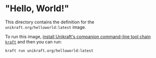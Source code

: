 # "Hello, World!"

This directory contains the definition for the `unikraft.org/helloworld:latest` image.

To run this image, [install Unikraft's companion command-line tool chain `kraft`](https://unikraft.org/docs/cli) and then you can run:

```
kraft run unikraft.org/helloworld:latest
```
